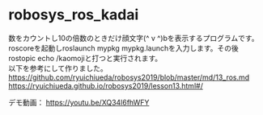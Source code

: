 # robosys_ros_kadai
数をカウントし10の倍数のときだけ顔文字(^ v ^)bを表示するプログラムです。roscoreを起動しroslaunch mypkg mypkg.launchを入力します。その後rostopic echo /kaomojiと打つと実行されます。  
以下を参考にして作りました。  
https://github.com/ryuichiueda/robosys2019/blob/master/md/13_ros.md  
https://ryuichiueda.github.io/robosys2019/lesson13.html#/  

デモ動画： https://youtu.be/XQ34l6fhWFY
